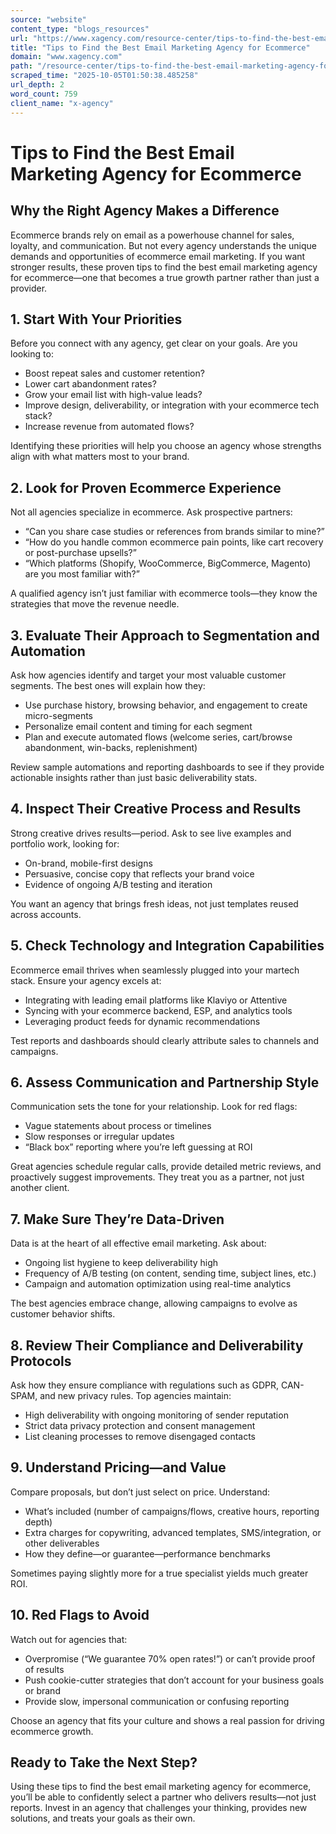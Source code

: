 ```yaml
---
source: "website"
content_type: "blogs_resources"
url: "https://www.xagency.com/resource-center/tips-to-find-the-best-email-marketing-agency-for-ecommerce"
title: "Tips to Find the Best Email Marketing Agency for Ecommerce"
domain: "www.xagency.com"
path: "/resource-center/tips-to-find-the-best-email-marketing-agency-for-ecommerce"
scraped_time: "2025-10-05T01:50:38.485258"
url_depth: 2
word_count: 759
client_name: "x-agency"
---
```


# Tips to Find the Best Email Marketing Agency for Ecommerce

## Why the Right Agency Makes a Difference

Ecommerce brands rely on email as a powerhouse channel for sales, loyalty, and communication. But not every agency understands the unique demands and opportunities of ecommerce email marketing. If you want stronger results, these proven tips to find the best email marketing agency for ecommerce—one that becomes a true growth partner rather than just a provider.

## 1. Start With Your Priorities

Before you connect with any agency, get clear on your goals. Are you looking to:

*   Boost repeat sales and customer retention?  
*   Lower cart abandonment rates?  
*   Grow your email list with high-value leads?  
*   Improve design, deliverability, or integration with your ecommerce tech stack?  
*   Increase revenue from automated flows?  

Identifying these priorities will help you choose an agency whose strengths align with what matters most to your brand.

## 2. Look for Proven Ecommerce Experience

Not all agencies specialize in ecommerce. Ask prospective partners:

*   “Can you share case studies or references from brands similar to mine?”  
*   “How do you handle common ecommerce pain points, like cart recovery or post-purchase upsells?”  
*   “Which platforms (Shopify, WooCommerce, BigCommerce, Magento) are you most familiar with?”  

A qualified agency isn’t just familiar with ecommerce tools—they know the strategies that move the revenue needle.

## 3. Evaluate Their Approach to Segmentation and Automation

Ask how agencies identify and target your most valuable customer segments. The best ones will explain how they:

*   Use purchase history, browsing behavior, and engagement to create micro-segments  
*   Personalize email content and timing for each segment  
*   Plan and execute automated flows (welcome series, cart/browse abandonment, win-backs, replenishment)

Review sample automations and reporting dashboards to see if they provide actionable insights rather than just basic deliverability stats.

## 4. Inspect Their Creative Process and Results

Strong creative drives results—period. Ask to see live examples and portfolio work, looking for:

*   On-brand, mobile-first designs  
*   Persuasive, concise copy that reflects your brand voice  
*   Evidence of ongoing A/B testing and iteration  

You want an agency that brings fresh ideas, not just templates reused across accounts.

## 5. Check Technology and Integration Capabilities

Ecommerce email thrives when seamlessly plugged into your martech stack. Ensure your agency excels at:

*   Integrating with leading email platforms like Klaviyo or Attentive  
*   Syncing with your ecommerce backend, ESP, and analytics tools  
*   Leveraging product feeds for dynamic recommendations  

Test reports and dashboards should clearly attribute sales to channels and campaigns.

## 6. Assess Communication and Partnership Style

Communication sets the tone for your relationship. Look for red flags:

*   Vague statements about process or timelines  
*   Slow responses or irregular updates  
*   “Black box” reporting where you’re left guessing at ROI  

Great agencies schedule regular calls, provide detailed metric reviews, and proactively suggest improvements. They treat you as a partner, not just another client.

## 7. Make Sure They’re Data-Driven

Data is at the heart of all effective email marketing. Ask about:

*   Ongoing list hygiene to keep deliverability high  
*   Frequency of A/B testing (on content, sending time, subject lines, etc.)  
*   Campaign and automation optimization using real-time analytics  

The best agencies embrace change, allowing campaigns to evolve as customer behavior shifts.

## 8. Review Their Compliance and Deliverability Protocols

Ask how they ensure compliance with regulations such as GDPR, CAN-SPAM, and new privacy rules. Top agencies maintain:

*   High deliverability with ongoing monitoring of sender reputation  
*   Strict data privacy protection and consent management  
*   List cleaning processes to remove disengaged contacts  

## 9. Understand Pricing—and Value

Compare proposals, but don’t just select on price. Understand:

*   What’s included (number of campaigns/flows, creative hours, reporting depth)  
*   Extra charges for copywriting, advanced templates, SMS/integration, or other deliverables  
*   How they define—or guarantee—performance benchmarks  

Sometimes paying slightly more for a true specialist yields much greater ROI.

## 10. Red Flags to Avoid

Watch out for agencies that:

*   Overpromise (“We guarantee 70% open rates!”) or can’t provide proof of results  
*   Push cookie-cutter strategies that don’t account for your business goals or brand  
*   Provide slow, impersonal communication or confusing reporting  

Choose an agency that fits your culture and shows a real passion for driving ecommerce growth.

## Ready to Take the Next Step?

Using these tips to find the best email marketing agency for ecommerce, you’ll be able to confidently select a partner who delivers results—not just reports. Invest in an agency that challenges your thinking, provides new solutions, and treats your goals as their own.